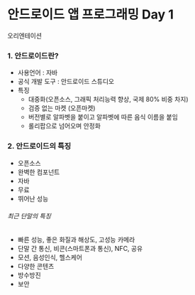 # 안드로이드 앱 프로그래밍 Day 1
오리엔테이션

### 1. 안드로이드란?
+ 사용언어 : 자바  
+ 공식 개발 도구 : 안드로이드 스튜디오
+ 특징
  - 대중화(오픈소스, 그래픽 처리능력 향상, 국제 80% 비중 차지)
  - 검증 없는 마켓 (오픈마켓)
  - 버전별로 알파벳을 붙이고 알파벳에 따른 음식 이름을 붙임
  - 롤리팝으로 넘어오며 안정화

### 2. 안드로이드의 특징
  - 오픈소스
  - 완벽한 컴포넌트
  - 자바
  - 무료
  - 뛰어난 성능  

###### 최근 단말의 특징
  - 빠른 성능, 좋은 화질과 해상도, 고성능 카메라
  - 단말 간 통신, 비콘(스마트폰과 통신), NFC, 공유
  - 모션, 음성인식, 헬스케어
  - 다양한 콘텐츠
  - 방수방진
  - 보안
